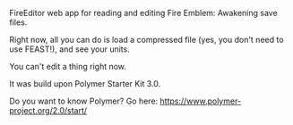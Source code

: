 FireEditor web app for reading and editing Fire Emblem: Awakening save files.

Right now, all you can do is load a compressed file (yes, you don't need to use FEAST!), and see your units.

You can't edit a thing right now.

It was build upon Polymer Starter Kit 3.0.

Do you want to know Polymer? Go here: https://www.polymer-project.org/2.0/start/